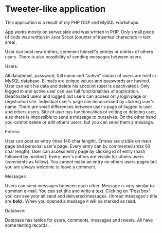 # Tweeter-like application

This application is a result of my PHP OOP and MySQL workshops.

App works mostly on server side and was written in PHP. Only small piece of code 
was written in Java Script (counter of inserted characters in text area).


User can post new entries, comment himself's entries or entries of others users. 
There is also possibility of sending messages between users.

Users:

All data(email, password, full name and "active" status) of users are hold in MySQL database. E-mails 
are unique values and passwords are hashed. User can edit his data and delete his
account (user is deactivated). Only logged in and active user can use full functionalities
of application. Deactivated users and logged out users can access only login page or registration site. 
Individual user's page can be accessed by clicking user's name. There are small differences
between user's page of logged in user and others users. Site of user has functionalities of
editing or deleting user, also there is impossible to send a message to ourselves. On the other hand
you cannot delete or edit others users, but you can send them a message. 

Entries:

User can post an entry (max 140 char length). Entries are visible on main page and
personal user's page. Every entry can by commented (max 60 char length). User can access
entry page by clicking id of entry (hash followed by number). Every user's entries are
visible for others users (comments as fallow). You cannot make an entry on others users pages
but you are always welcome to leave a comment. 

Messages:

Users can send messages between each other. Message is vary similar to common e-mail.
You can set title and write a text. Clicking on "Post box" you can see your all sand and delivered 
messages. Unread messages's title are <b> bold </b>. When you opened a message it will be marked as
read.   

Database:

Database has tables for users, comments, messages and tweets. All have some testing records.

